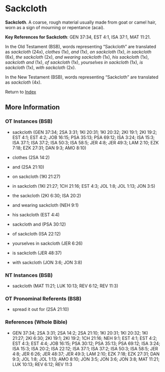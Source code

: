 # Sackcloth
**Sackcloth**. 
A coarse, rough material usually made from goat or camel hair, worn as a sign of mourning or repentance (acai). 


**Key References for Sackcloth**: 
GEN 37:34, EST 4:1, ISA 37:1, MAT 11:21. 


In the Old Testament (BSB), words representing “Sackcloth” are translated as 
*sackcloth* (24x), *clothes* (1x), *and* (1x), *on sackcloth* (1x), *in sackcloth* (6x), *the sackcloth* (2x), *and wearing sackcloth* (1x), *his sackcloth* (1x), *sackcloth and* (1x), *of sackcloth* (1x), *yourselves in sackcloth* (1x), *is sackcloth* (1x), *with sackcloth* (2x). 


In the New Testament (BSB), words representing “Sackcloth” are translated as 
*sackcloth* (4x). 


Return to [Index](00-Index.md)

## More Information

### OT Instances (BSB)

* sackcloth (GEN 37:34; 2SA 3:31; 1KI 20:31; 1KI 20:32; 2KI 19:1; 2KI 19:2; EST 4:1; EST 4:2; JOB 16:15; PSA 35:13; PSA 69:12; ISA 3:24; ISA 15:3; ISA 37:1; ISA 37:2; ISA 50:3; ISA 58:5; JER 4:8; JER 49:3; LAM 2:10; EZK 7:18; EZK 27:31; DAN 9:3; AMO 8:10)

* clothes (2SA 14:2)

* and (2SA 21:10)

* on sackcloth (1KI 21:27)

* in sackcloth (1KI 21:27; 1CH 21:16; EST 4:3; JOL 1:8; JOL 1:13; JON 3:5)

* the sackcloth (2KI 6:30; ISA 20:2)

* and wearing sackcloth (NEH 9:1)

* his sackcloth (EST 4:4)

* sackcloth and (PSA 30:12)

* of sackcloth (ISA 22:12)

* yourselves in sackcloth (JER 6:26)

* is sackcloth (JER 48:37)

* with sackcloth (JON 3:6; JON 3:8)



### NT Instances (BSB)

* sackcloth (MAT 11:21; LUK 10:13; REV 6:12; REV 11:3)



### OT Pronominal Referents (BSB)

* spread it out for (2SA 21:10)



### References (Whole Bible)

* GEN 37:34; 2SA 3:31; 2SA 14:2; 2SA 21:10; 1KI 20:31; 1KI 20:32; 1KI 21:27; 2KI 6:30; 2KI 19:1; 2KI 19:2; 1CH 21:16; NEH 9:1; EST 4:1; EST 4:2; EST 4:3; EST 4:4; JOB 16:15; PSA 30:12; PSA 35:13; PSA 69:12; ISA 3:24; ISA 15:3; ISA 20:2; ISA 22:12; ISA 37:1; ISA 37:2; ISA 50:3; ISA 58:5; JER 4:8; JER 6:26; JER 48:37; JER 49:3; LAM 2:10; EZK 7:18; EZK 27:31; DAN 9:3; JOL 1:8; JOL 1:13; AMO 8:10; JON 3:5; JON 3:6; JON 3:8; MAT 11:21; LUK 10:13; REV 6:12; REV 11:3



